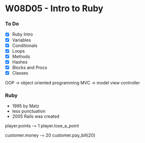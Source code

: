 # W08D05 - Intro to Ruby

### To Do
* [x] Ruby Intro
* [x] Variables
* [x] Conditionals
* [x] Loops
* [x] Methods
* [x] Hashes
* [x] Blocks and Procs
* [x] Classes

OOP -> object oriented programming
MVC -> model view controller

### Ruby
* 1995 by Matz
* less punctuation
* 2005 Rails was created

player.points -= 1
player.lose_a_point

customer.money -= 20
customer.pay_bill(20)

















